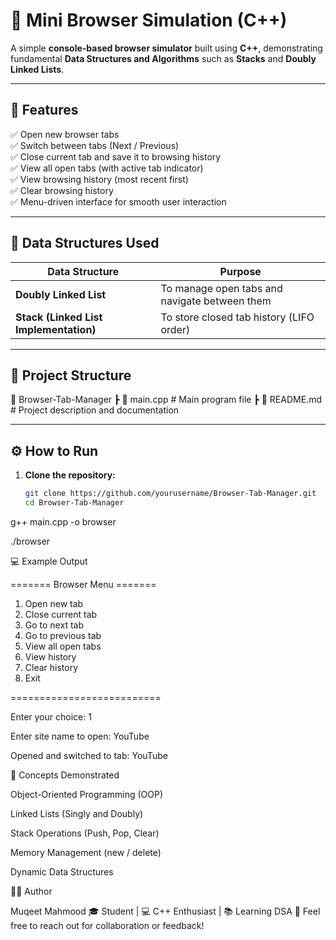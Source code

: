 # 🧭 Mini Browser Simulation (C++)

A simple **console-based browser simulator** built using **C++**, demonstrating fundamental **Data Structures and Algorithms** such as **Stacks** and **Doubly Linked Lists**.

---

## 🚀 Features

✅ Open new browser tabs  
✅ Switch between tabs (Next / Previous)  
✅ Close current tab and save it to browsing history  
✅ View all open tabs (with active tab indicator)  
✅ View browsing history (most recent first)  
✅ Clear browsing history  
✅ Menu-driven interface for smooth user interaction  

---

## 🧠 Data Structures Used

| Data Structure | Purpose |
|----------------|----------|
| **Doubly Linked List** | To manage open tabs and navigate between them |
| **Stack (Linked List Implementation)** | To store closed tab history (LIFO order) |

---

## 🧩 Project Structure

📁 Browser-Tab-Manager
┣ 📄 main.cpp # Main program file
┣ 📄 README.md # Project description and documentation


---

## ⚙️ How to Run

1. **Clone the repository:**
   ```bash
   git clone https://github.com/yourusername/Browser-Tab-Manager.git
   cd Browser-Tab-Manager
   
g++ main.cpp -o browser

./browser


💻 Example Output

======= Browser Menu =======
1. Open new tab
2. Close current tab
3. Go to next tab
4. Go to previous tab
5. View all open tabs
6. View history
7. Clear history
0. Exit

   
==========================

Enter your choice: 1

Enter site name to open: YouTube

Opened and switched to tab: YouTube



🧱 Concepts Demonstrated

Object-Oriented Programming (OOP)

Linked Lists (Singly and Doubly)

Stack Operations (Push, Pop, Clear)

Memory Management (new / delete)

Dynamic Data Structures

🧑‍💻 Author

Muqeet Mahmood
🎓 Student | 💻 C++ Enthusiast | 📚 Learning DSA
📧 Feel free to reach out for collaboration or feedback!

